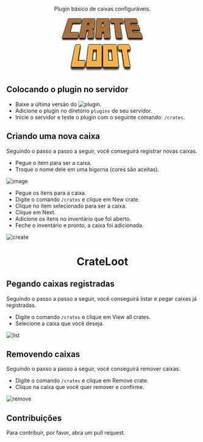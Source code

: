 <p align="center" >
  Plugin básico de caixas configuráveis.
</p>

<p align="center" ><img src="Crate.png" /></p>


## Colocando o plugin no servidor

- Baixe a última versão do ![plugin](https://github.com/SkyG0D/CrateLoot/releases/tag/1.0-SNAPSHOT).
- Adicione o plugin no diretório `plugins` de seu servidor.
- Inicie o servidor e teste o plugin com o seguinte comando: `/crates`.

## Criando uma nova caixa

Seguindo o passo a passo a seguir, você conseguirá registrar novas caixas.

- Pegue o item para ser a caixa.
- Troque o nome dele em uma bigorna (cores são aceitas).

![image](https://user-images.githubusercontent.com/59753526/109374451-210e2480-7894-11eb-8c7b-da8fb287d72f.png)

- Pegue os itens para a caixa.
- Digite o comando `/crates` e clique em New crate.
- Clique no item selecionado para ser a caixa.
- Clique em Next.
- Adicione os itens no inventário que foi aberto.
- Feche o inventário e pronto, a caixa foi adicionada.

![create](https://user-images.githubusercontent.com/59753526/109413873-69aa0880-798e-11eb-9912-86adb765973e.gif)
<h1 align="center" >CrateLoot</h1>

## Pegando caixas registradas

Seguindo o passo a passo a seguir, você conseguirá listar e pegar caixas já registradas.

- Digite o comando `/crates` e clique em View all crates.
- Selecione a caixa que você deseja.

![list](https://user-images.githubusercontent.com/59753526/109413921-be4d8380-798e-11eb-862f-5bd592e74c25.gif)

## Removendo caixas

Seguindo o passo a passo a seguir, você conseguirá remover caixas.

- Digite o comando `/crates` e clique em Remove crate.
- Clique na caixa que você quer remover e confirme.

![remove](https://user-images.githubusercontent.com/59753526/109413944-dd4c1580-798e-11eb-945d-a3c8e69f23f1.gif)

## Contribuições

Para contribuir, por favor, abra um pull request.
